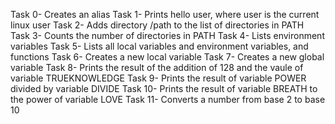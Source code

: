Task 0- Creates an alias
Task 1- Prints hello user, where user is the current linux user
Task 2- Adds directory /path to the list of directories in PATH
Task 3- Counts the number of directories in PATH
Task 4- Lists environment variables
Task 5- Lists all local variables and environment variables, and functions
Task 6- Creates a new local variable
Task 7- Creates a new global variable
Task 8- Prints the result of the addition of 128 and the vaule of variable TRUEKNOWLEDGE
Task 9- Prints the result of variable POWER divided by variable DIVIDE
Task 10- Prints the result of variable BREATH to the power of variable LOVE
Task 11- Converts a number from base 2 to base 10
